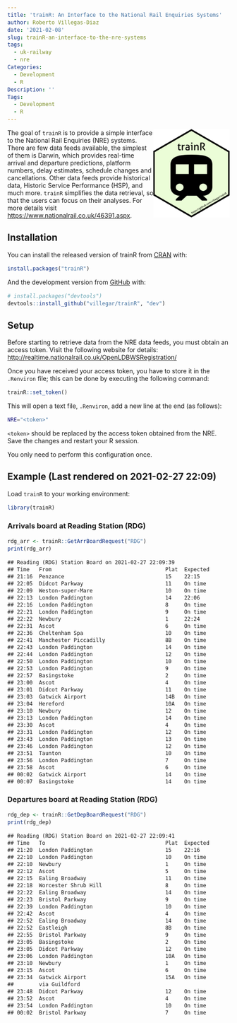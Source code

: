 ```yaml
---
title: 'trainR: An Interface to the National Rail Enquiries Systems'
author: Roberto Villegas-Diaz
date: '2021-02-08'
slug: trainR-an-interface-to-the-nre-systems
tags:
  - uk-railway
  - nre
Categories:
  - Development
  - R
Description: ''
Tags:
  - Development
  - R
---
```


<img src="https://raw.githubusercontent.com/villegar/trainR/main/inst/images/logo.png" alt="logo" align="right" height=200px/>

The goal of `trainR` is to provide a simple interface to the 
National Rail Enquiries (NRE) systems. There are few data feeds 
available, the simplest of them is Darwin, which provides real-time 
arrival and departure predictions, platform numbers, delay estimates, 
schedule changes and cancellations. Other data feeds provide historical 
data, Historic Service Performance (HSP), and much more. `trainR` 
simplifies the data retrieval, so that the users can focus on their 
analyses. For more details visit 
https://www.nationalrail.co.uk/46391.aspx.

## Installation

You can install the released version of trainR from [CRAN](https://CRAN.R-project.org) with:

``` r
install.packages("trainR")
```

And the development version from [GitHub](https://github.com/) with:

``` r
# install.packages("devtools")
devtools::install_github("villegar/trainR", "dev")
```

## Setup
Before starting to retrieve data from the NRE data feeds, you must obtain an access token. 
Visit the following website for details: http://realtime.nationalrail.co.uk/OpenLDBWSRegistration/

Once you have received your access token, you have to store it in the `.Renviron` file; this can be 
done by executing the following command:


```r
trainR::set_token()
```

This will open a text file, `.Renviron`, add a new line at the end (as follows):

```bash
NRE="<token>"
```

`<token>` should be replaced by the access token obtained from the NRE. Save the changes and restart 
your R session.

You only need to perform this configuration once.

## Example (Last rendered on 2021-02-27 22:09)

Load `trainR` to your working environment:

```r
library(trainR)
```

### Arrivals board at Reading Station (RDG)


```r
rdg_arr <- trainR::GetArrBoardRequest("RDG")
print(rdg_arr)
```

```
## Reading (RDG) Station Board on 2021-02-27 22:09:39
## Time   From                                    Plat  Expected
## 21:16  Penzance                                15    22:15
## 22:05  Didcot Parkway                          11    On time
## 22:09  Weston-super-Mare                       10    On time
## 22:13  London Paddington                       14    22:06
## 22:16  London Paddington                       8     On time
## 22:21  London Paddington                       9     On time
## 22:22  Newbury                                 1     22:24
## 22:31  Ascot                                   6     On time
## 22:36  Cheltenham Spa                          10    On time
## 22:41  Manchester Piccadilly                   8B    On time
## 22:43  London Paddington                       14    On time
## 22:44  London Paddington                       12    On time
## 22:50  London Paddington                       10    On time
## 22:53  London Paddington                       9     On time
## 22:57  Basingstoke                             2     On time
## 23:00  Ascot                                   4     On time
## 23:01  Didcot Parkway                          11    On time
## 23:03  Gatwick Airport                         14B   On time
## 23:04  Hereford                                10A   On time
## 23:10  Newbury                                 12    On time
## 23:13  London Paddington                       14    On time
## 23:30  Ascot                                   4     On time
## 23:31  London Paddington                       12    On time
## 23:43  London Paddington                       13    On time
## 23:46  London Paddington                       12    On time
## 23:51  Taunton                                 10    On time
## 23:56  London Paddington                       7     On time
## 23:58  Ascot                                   6     On time
## 00:02  Gatwick Airport                         14    On time
## 00:07  Basingstoke                             14    On time
```

### Departures board at Reading Station (RDG)


```r
rdg_dep <- trainR::GetDepBoardRequest("RDG")
print(rdg_dep)
```

```
## Reading (RDG) Station Board on 2021-02-27 22:09:41
## Time   To                                      Plat  Expected
## 21:20  London Paddington                       15    22:16
## 22:10  London Paddington                       10    On time
## 22:10  Newbury                                 1     On time
## 22:12  Ascot                                   5     On time
## 22:15  Ealing Broadway                         11    On time
## 22:18  Worcester Shrub Hill                    8     On time
## 22:22  Ealing Broadway                         14    On time
## 22:23  Bristol Parkway                         9     On time
## 22:39  London Paddington                       10    On time
## 22:42  Ascot                                   4     On time
## 22:52  Ealing Broadway                         14    On time
## 22:52  Eastleigh                               8B    On time
## 22:55  Bristol Parkway                         9     On time
## 23:05  Basingstoke                             2     On time
## 23:05  Didcot Parkway                          12    On time
## 23:06  London Paddington                       10A   On time
## 23:10  Newbury                                 1     On time
## 23:15  Ascot                                   6     On time
## 23:34  Gatwick Airport                         15A   On time
##        via Guildford                           
## 23:48  Didcot Parkway                          12    On time
## 23:52  Ascot                                   4     On time
## 23:54  London Paddington                       10    On time
## 00:02  Bristol Parkway                         7     On time
```
